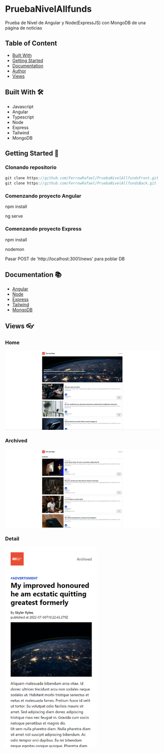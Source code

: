 # PruebaNivelAllfunds

Prueba de Nivel de Angular y Node(ExpressJS) con MongoDB de una página de noticias

## Table of Content

- [Built With](##-Built-With)
- [Getting Started](##-Getting-Started)
- [Documentation](##-Documentation)
- [Author](##-Author)
- [Views](##-Views)


## Built With 🛠️

* Javascript
* Angular
* Typescript
* Node
* Express
* Tailwind
* MongoDB

## Getting Started 🚀 

### Clonando repositorio

```js
git clone https://github.com/FerrowRafael/PruebaNivelAllfundsFront.git
git clone https://github.com/FerrowRafael/PruebaNivelAllfundsBack.git
```

### Comenzando proyecto Angular

npm install

ng serve

### Comenzando proyecto Express

npm install

nodemon

Pasar POST de 'http://localhost:3001/news' para poblar DB

## Documentation 📚 

- [Angular](https://angular.io/)
- [Node](https://nodejs.org/es/docs/)
- [Express](https://expressjs.com/es/)
- [Tailwind](https://tailwindcss.com/)
- [MongoDB](https://www.mongodb.com/docs/)


## Views 👓

### Home
<img src="./src/assets/images/Home.png" alt="Home"/>

### Archived
<img src="./src/assets/images/Archived.png" alt="Archived"/>

### Detail
<img src="./src/assets/images/DetailMobile.png" width="300" alt="Detail"/>
